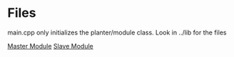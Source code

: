 # Files
main.cpp only initializes the planter/module class.
Look in ../lib for the files

[Master Module](https://github.com/lilirulez1/Product-Design/blob/main/Product-Design-Project/lib/Planter/src/Planter.h)
[Slave Module](https://github.com/lilirulez1/Product-Design/blob/main/Product-Design-Project-Slave-Device/lib/Planter/src/Planter.h)
